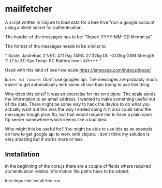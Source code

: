 # mailfetcher

A script written in clojure to load data for a bee hive from a google account using a client secret for authentication.

The header of the messages has to be:
"Report YYYY-MM-DD hh:mm:ss"

The format of the messages needs to be similar to:

"
Scale: Jastrebac 2
NET: 47.17kg
TARA: 27.32kg
DI: -0.02kg
GSM Strength: 11 (7 to 31)
Sys.Temp: 8C
Battery level: 4/5+++
"

Used with this kind of bee hive scale https://smsvaga.com/index.php/en/


```Notes fot future:```
Don't use googles api. The messages are probably much easier to get automatically with some cli tool than trying to use this thing. 

Why does this exist?
It was an excercise for me on clojure. 
The scale sends the information to an email address. I wanted to make something useful out of the data. There might be some way to hack the device to do what you actually want but this was the way I ended doing it. It also could send the messages trough plain ftp, but that would require me to have a plain open ftp server somewhere which seems like a bad idea.

Who might this be useful for?
You might be able to use this as an example on how to get google api to work with clojure. I don't think my solution is very amazing but it works more or less.

## Installation

in the beginning of the core.js there are a couple of fields where required atuhentication related information file paths have to be added.

lein deps
lein install
lein run
